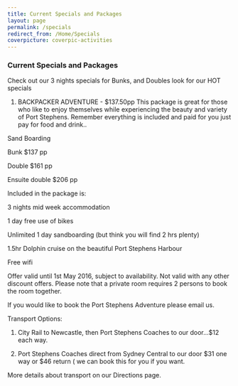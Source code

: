 ```yaml
---
title: Current Specials and Packages
layout: page
permalink: /specials
redirect_from: /Home/Specials
coverpicture: coverpic-activities
---
```

### Current Specials and Packages

Check out our 3 nights specials for Bunks, and Doubles 
look for our HOT specials

1. BACKPACKER ADVENTURE -    $137.50pp
This package is great for those who like to enjoy themselves while experiencing the beauty and variety of Port Stephens.  Remember everything is included and paid for you just pay for food and drink..

Sand Boarding

Bunk $137 pp

Double $161 pp

Ensuite double $206 pp

Included in the package is:

3 nights mid week accommodation

1 day free use of bikes

Unlimited 1 day sandboarding (but think you will find 2 hrs plenty)

1.5hr Dolphin cruise on the beautiful Port Stephens Harbour

Free wifi

Offer valid until 1st May 2016, subject to availability. Not valid with any other discount offers. Please note that a private room requires 2 persons to book the room together.

If you would like to book the Port Stephens Adventure please email us.  

Transport Options:

1.   City Rail to Newcastle, then Port Stephens Coaches to our door...$12 each way.

2.   Port Stephens Coaches direct from Sydney Central to our door $31 one way or $46 return ( we can book this for you if you want.

More details about transport on our Directions page.

